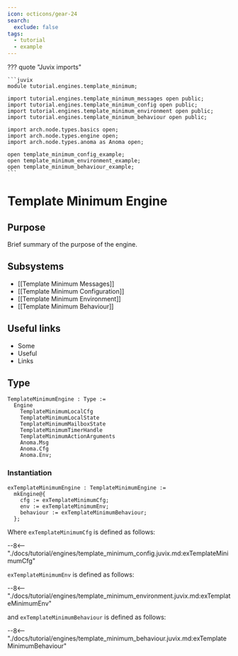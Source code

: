 ```yaml
---
icon: octicons/gear-24
search:
  exclude: false
tags:
  - tutorial
  - example
---
```


??? quote "Juvix imports"

    ```juvix
    module tutorial.engines.template_minimum;

    import tutorial.engines.template_minimum_messages open public;
    import tutorial.engines.template_minimum_config open public;
    import tutorial.engines.template_minimum_environment open public;
    import tutorial.engines.template_minimum_behaviour open public;

    import arch.node.types.basics open;
    import arch.node.types.engine open;
    import arch.node.types.anoma as Anoma open;

    open template_minimum_config_example;
    open template_minimum_environment_example;
    open template_minimum_behaviour_example;
    ```

# Template Minimum Engine

## Purpose

Brief summary of the purpose of the engine.

## Subsystems

- [[Template Minimum Messages]]
- [[Template Minimum Configuration]]
- [[Template Minimum Environment]]
- [[Template Minimum Behaviour]]

## Useful links

- Some
- Useful
- Links

## Type

<!-- --8<-- [start:TemplateMinimumEngine] -->
```juvix
TemplateMinimumEngine : Type :=
  Engine
    TemplateMinimumLocalCfg
    TemplateMinimumLocalState
    TemplateMinimumMailboxState
    TemplateMinimumTimerHandle
    TemplateMinimumActionArguments
    Anoma.Msg
    Anoma.Cfg
    Anoma.Env;
```
<!-- --8<-- [end:TemplateMinimumEngine] -->

### Instantiation

<!-- --8<-- [start:exTemplateMinimumEngine] -->
```juvix
exTemplateMinimumEngine : TemplateMinimumEngine :=
  mkEngine@{
    cfg := exTemplateMinimumCfg;
    env := exTemplateMinimumEnv;
    behaviour := exTemplateMinimumBehaviour;
  };
```
<!-- --8<-- [end:exTemplateMinimumEngine] -->

Where `exTemplateMinimumCfg` is defined as follows:

--8<-- "./docs/tutorial/engines/template_minimum_config.juvix.md:exTemplateMinimumCfg"

`exTemplateMinimumEnv` is defined as follows:

--8<-- "./docs/tutorial/engines/template_minimum_environment.juvix.md:exTemplateMinimumEnv"

and `exTemplateMinimumBehaviour` is defined as follows:

--8<-- "./docs/tutorial/engines/template_minimum_behaviour.juvix.md:exTemplateMinimumBehaviour"

